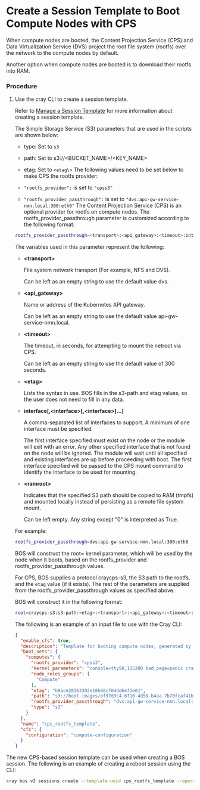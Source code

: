 # Create a Session Template to Boot Compute Nodes with CPS

When compute nodes are booted, the Content Projection Service \(CPS\) and Data Virtualization Service \(DVS\) project the root file system \(rootfs\) over the network to the compute nodes by default.

Another option when compute nodes are booted is to download their rootfs into RAM.

### Procedure

1.  Use the cray CLI to create a session template.

    Refer to [Manage a Session Template](Manage_a_Session_Template.md) for more information about creating a session template.

    The Simple Storage Service \(S3\) parameters that are used in the scripts are shown below:

    -   type: Set to `s3`
    -   path: Set to s3://<BUCKET\_NAME\>/<KEY\_NAME\>
    -   etag: Set to `<etag\>`
    The following values need to be set below to make CPS the rootfs provider:

    -   `"rootfs_provider":` is set to `"cpss3"`
    -   `"rootfs_provider_passthrough":` is set to `"dvs:api-gw-service-nmn.local:300:eth0"`
    The Content Projection Service \(CPS\) is an optional provider for rootfs on compute nodes. The rootfs\_provider\_passthrough parameter is customized according to the following format:

    ```bash
    rootfs_provider_passthrough=<transport>:<api_gateway>:<timeout>:interface[,<interface>[,<interface>]...]:<ramroot>
    ```

    The variables used in this parameter represent the following:

    -   **<transport\>**

        File system network transport \(For example, NFS and DVS\).

        Can be left as an empty string to use the default value dvs.

    -   **<api\_gateway\>**

        Name or address of the Kubernetes API gateway.

        Can be left as an empty string to use the default value api-gw-service-nmn.local.

    -   **<timeout\>**

        The timeout, in seconds, for attempting to mount the netroot via CPS.

        Can be left as an empty string to use the default value of 300 seconds.

    -   **<etag\>**

        Lists the syntax in use. BOS fills in the s3-path and etag values, so the user does not need to fill in any data.

    -   **interface\[,<interface\>\[,<interface\>\]...\]**

        A comma-separated list of interfaces to support. A minimum of one interface must be specified.

        The first interface specified must exist on the node or the module will exit with an error. Any other specified interface that is not found on the node will be ignored. The module will wait until all specified and existing interfaces are up before proceeding with boot. The first interface specified will be passed to the CPS mount command to identify the interface to be used for mounting.

    -   **<ramroot\>**

        Indicates that the specified S3 path should be copied to RAM \(tmpfs\) and mounted locally instead of persisting as a remote file system mount.

        Can be left empty. Any string except "0" is interpreted as True.

    For example:

    ```bash
    rootfs_provider_passthrough=dvs:api-gw-service-nmn.local:300:eth0
    ```

    BOS will construct the root= kernel parameter, which will be used by the node when it boots, based on the rootfs\_provider and rootfs\_provider\_passthrough values.

    For CPS, BOS supplies a protocol craycps-s3, the S3 path to the rootfs, and the `etag` value \(if it exists\). The rest of the parameters are supplied from the rootfs\_provider\_passthrough values as specified above.

    BOS will construct it in the following format:

    ```bash
    root=craycps-s3:s3-path:<etag>:<transport>:<api_gateway>:<timeout>:interface[,<interface>[,<interface>]...]:<ramroot>
    ```

    The following is an example of an input file to use with the Cray CLI:

    ```json
    {
      "enable_cfs": true,
      "description": "Template for booting compute nodes, generated by the installation",
      "boot_sets": {
        "computes": {
          "rootfs_provider": "cpss3",
          "kernel_parameters": "console=ttyS0,115200 bad_page=panic crashkernel=360M hugepagelist=2m-2g intel_iommu=off intel_pstate=disable iommu=pt ip=dhcp numa_interleave_omit=headless numa_zonelist_order=node oops=panic pageblock_order=14 pcie_ports=native printk.synchronous=y rd.neednet=1 rd.retry=10 rd.shell k8s_gw=api-gw-service-nmn.local quiet turbo_boost_limit=999",
          "node_roles_groups": [
            "Compute"
          ],
          "etag": "b0ace28163302e18b68cf04dd64f2e01",
          "path": "s3://boot-images/ef97d3c4-6f10-4d58-b4aa-7b70fcaf41ba/manifest.json",
          "rootfs_provider_passthrough": "dvs:api-gw-service-nmn.local:300:eth0",
          "type": "s3"
        }
      },
      "name": "cps_rootfs_template",
      "cfs": {
        "configuration": "compute-configuration"
      }
    }
    ```

The new CPS-based session template can be used when creating a BOS session. The following is an example of creating a reboot session using the CLI:

```bash
cray bos v2 sessions create --template-uuid cps_rootfs_template --operation Reboot
```

